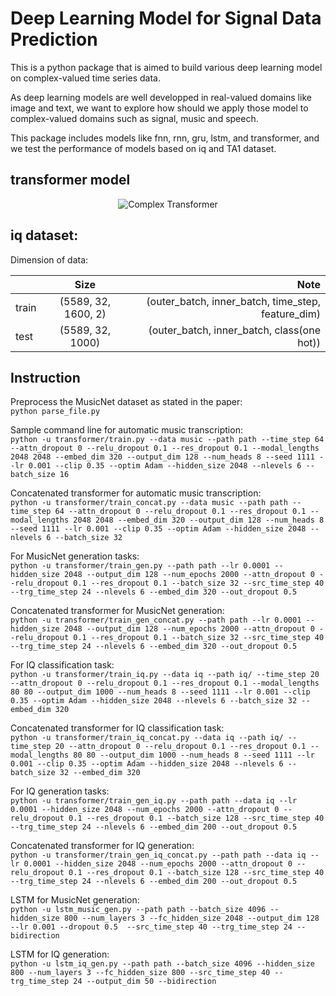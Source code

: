 # Deep Learning Model for Signal Data Prediction
This is a python package that is aimed to build various deep learning model on complex-valued time series data. <br /> 

As deep learning models are well developped in real-valued domains like image and text, we want to explore how should we apply those model to complex-valued domains such as signal, music and speech.<br />

This package includes models like fnn, rnn, gru, lstm, and transformer, and we test the performance of models based on iq and TA1 dataset.<br />

## transformer model
<p align="center">
  <img src="https://github.com/martinmamql/dl_signal/blob/master/img/transformer.png" alt="Complex Transformer"/>
</p>

## iq dataset:
Dimension of data:<br />

|               | Size                | Note                                               |
| ------------- |:-------------------:| --------------------------------------------------:|
| train         | (5589, 32, 1600, 2) | (outer_batch, inner_batch, time_step, feature_dim) |
| test          | (5589, 32, 1000)    | (outer_batch, inner_batch, class(one hot))         |


## Instruction
Preprocess the MusicNet dataset as stated in the paper: <br />
`python parse_file.py`<br />

Sample command line for automatic music transcription: <br />
`python -u transformer/train.py --data music --path path --time_step 64 --attn_dropout 0 --relu_dropout 0.1 --res_dropout 0.1 --modal_lengths 2048 2048 --embed_dim 320 --output_dim 128 --num_heads 8 --seed 1111 --lr 0.001 --clip 0.35 --optim Adam --hidden_size 2048 --nlevels 6 --batch_size 16`<br />

Concatenated transformer for automatic music transcription: <br />
`python -u transformer/train_concat.py --data music --path path --time_step 64 --attn_dropout 0 --relu_dropout 0.1 --res_dropout 0.1 --modal_lengths 2048 2048 --embed_dim 320 --output_dim 128 --num_heads 8 --seed 1111 --lr 0.001 --clip 0.35 --optim Adam --hidden_size 2048 --nlevels 6 --batch_size 32`<br />

For MusicNet generation tasks: <br />
`python -u transformer/train_gen.py --path path --lr 0.0001 --hidden_size 2048 --output_dim 128 --num_epochs 2000 --attn_dropout 0 --relu_dropout 0.1 --res_dropout 0.1 --batch_size 32 --src_time_step 40 --trg_time_step 24 --nlevels 6 --embed_dim 320 --out_dropout 0.5`<br />

Concatenated transformer for MusicNet generation: <br />
`python -u transformer/train_gen_concat.py --path path --lr 0.0001 --hidden_size 2048 --output_dim 128 --num_epochs 2000 --attn_dropout 0 --relu_dropout 0.1 --res_dropout 0.1 --batch_size 32 --src_time_step 40 --trg_time_step 24 --nlevels 6 --embed_dim 320 --out_dropout 0.5`<br />

For IQ classification task: <br />
`python -u transformer/train_iq.py --data iq --path iq/ --time_step 20 --attn_dropout 0 --relu_dropout 0.1 --res_dropout 0.1 --modal_lengths 80 80 --output_dim 1000 --num_heads 8 --seed 1111 --lr 0.001 --clip 0.35 --optim Adam --hidden_size 2048 --nlevels 6 --batch_size 32 --embed_dim 320`<br />

Concatenated transformer for IQ classification task: <br />
`python -u transformer/train_iq_concat.py --data iq --path iq/ --time_step 20 --attn_dropout 0 --relu_dropout 0.1 --res_dropout 0.1 --modal_lengths 80 80 --output_dim 1000 --num_heads 8 --seed 1111 --lr 0.001 --clip 0.35 --optim Adam --hidden_size 2048 --nlevels 6 --batch_size 32 --embed_dim 320`<br />

For IQ generation tasks: <br />
`python -u transformer/train_gen_iq.py --path path --data iq --lr 0.0001 --hidden_size 2048 --num_epochs 2000 --attn_dropout 0 --relu_dropout 0.1 --res_dropout 0.1 --batch_size 128 --src_time_step 40 --trg_time_step 24 --nlevels 6 --embed_dim 200 --out_dropout 0.5`<br />

Concatenated transformer for IQ generation: <br />
`python -u transformer/train_gen_iq_concat.py --path path --data iq --lr 0.0001 --hidden_size 2048 --num_epochs 2000 --attn_dropout 0 --relu_dropout 0.1 --res_dropout 0.1 --batch_size 128 --src_time_step 40 --trg_time_step 24 --nlevels 6 --embed_dim 200 --out_dropout 0.5`<br />

LSTM for MusicNet generation: <br />
`python -u lstm_music_gen.py --path path --batch_size 4096 --hidden_size 800 --num_layers 3 --fc_hidden_size 2048 --output_dim 128 --lr 0.001 --dropout 0.5  --src_time_step 40 --trg_time_step 24 --bidirection`<br />

LSTM for IQ generation: <br />
`python -u lstm_iq_gen.py --path path --batch_size 4096 --hidden_size 800 --num_layers 3 --fc_hidden_size 800 --src_time_step 40 --trg_time_step 24 --output_dim 50 --bidirection  `<br />
<!-- To configure parameters, directly configure it through command line.<br />
## Model Selection
If we want to train the dataset using fnn, set <br />
`python fnn.py --path ......(as above)`.<br />
if we want to train the dataset using gru, set <br />
`python gru.py --path ......(as above)`.<br />

## Path Configuration
Set `path = "PATH OF YOUR DATASET(TA1 or TA2)"`, for example: `path = "data/TA1"`<br />
## Parameter Tuning
You could tune each parameter by change the value of specific parameter. For example, change the batch size to 200 would be:<br />
`...... --batch_size 20 ......`<br />
## Files
- `models.py`: including all the architecture of all models.<br />
- `utils.py`: data loading using pytorch dataloader and dataset
- `fnn.py`: train and test setup of fnn model
- `gru.py`: train and test setup of gru model
- `rnn.py`: train and test setup of rnn model
- `rnn_iq.py`: train and test setup of rnn model for the iq dataset -->


